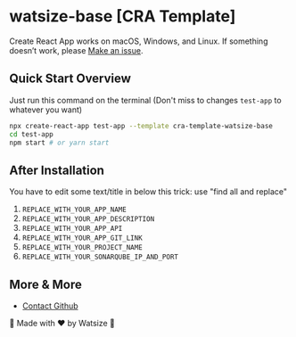 # watsize-base [CRA Template]

Create React App works on macOS, Windows, and Linux.
If something doesn’t work, please [Make an issue](https://github.com/buildingwatsize/create-react-app/issues/new).

## Quick Start Overview

Just run this command on the terminal (Don't miss to changes `test-app` to whatever you want)

```sh
npx create-react-app test-app --template cra-template-watsize-base
cd test-app
npm start # or yarn start
```

## After Installation

You have to edit some text/title in below this
trick: use "find all and replace"

1. `REPLACE_WITH_YOUR_APP_NAME`
2. `REPLACE_WITH_YOUR_APP_DESCRIPTION`
3. `REPLACE_WITH_YOUR_APP_API`
4. `REPLACE_WITH_YOUR_APP_GIT_LINK`
5. `REPLACE_WITH_YOUR_PROJECT_NAME`
6. `REPLACE_WITH_YOUR_SONARQUBE_IP_AND_PORT`

## More & More

- [Contact Github](https://github.com/buildingwatsize)

🌈 Made with ❤️ by Watsize 🌈
